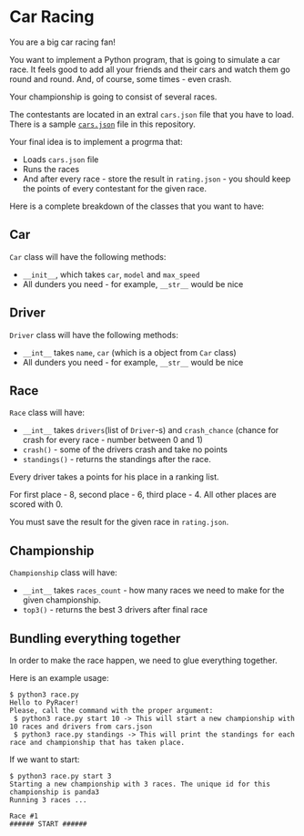 # Car Racing

You are a big car racing fan!

You want to implement a Python program, that is going to simulate a car race. It feels good to add all your friends and their cars and watch them go round and round. And, of course, some times - even crash.

Your championship is going to consist of several races.

The contestants are located in an extral `cars.json` file that you have to load. There is a sample [`cars.json`](cars.json) file in this repository.

Your final idea is to implement a progrma that:

- Loads `cars.json` file
- Runs the races
- And after every race - store the result in  `rating.json` - you should keep the points of every contestant for the given race. 

Here is a complete breakdown of the classes that you want to have:

## Car

`Car` class will have the following methods:

- `__init__`, which takes `car`, `model` and `max_speed`
- All dunders you need - for example, `__str__` would be nice

## Driver

`Driver` class will have the following methods:

- `__int__` takes `name`, `car` (which is a object from `Car` class) 
- All dunders you need - for example, `__str__` would be nice

## Race

`Race` class will have:
- `__int__` takes `drivers`(list of `Driver`-s) and `crash_chance` (chance for crash for every race - number between 0 and 1)
- `crash()` - some of the drivers crash and take no points
- `standings()` - returns the standings after the race.

Every driver takes a points for his place in a ranking list. 

For first place - 8, second place - 6, third place - 4. All other places are scored with 0.

You must save the result for the given race in `rating.json`.

## Championship

`Championship` class will have:

- `__int__` takes `races_count` - how many races we need to make for the given championship. 
- `top3()` - returns the best 3 drivers after final race

## Bundling everything together

In order to make the race happen, we need to glue everything together.

Here is an example usage:

```
$ python3 race.py
Hello to PyRacer!
Please, call the command with the proper argument:
 $ python3 race.py start 10 -> This will start a new championship with 10 races and drivers from cars.json
 $ python3 race.py standings -> This will print the standings for each race and championship that has taken place.
```

If we want to start:

```
$ python3 race.py start 3
Starting a new championship with 3 races. The unique id for this championship is panda3
Running 3 races ...

Race #1
###### START ######

```
